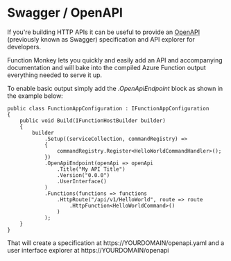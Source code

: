 # Swagger / OpenAPI

If you're building HTTP APIs it can be useful to provide an [OpenAPI](https://www.openapis.org/) (previously known as Swagger) specification and API explorer for developers.

Function Monkey lets you quickly and easily add an API and accompanying documentation and will bake into the compiled Azure Function output everything needed to serve it up.

To enable basic output simply add the _.OpenApiEndpoint_ block as shown in the example below:

    public class FunctionAppConfiguration : IFunctionAppConfiguration
    {
        public void Build(IFunctionHostBuilder builder)
        {
            builder
                .Setup((serviceCollection, commandRegistry) =>
                {
                    commandRegistry.Register<HelloWorldCommandHandler>();
                })
                .OpenApiEndpoint(openApi => openApi
                    .Title("My API Title")
                    .Version("0.0.0")
                    .UserInterface()
                )
                .Functions(functions => functions
                    .HttpRoute("/api/v1/HelloWorld", route => route
                        .HttpFunction<HelloWorldCommand>()
                    )
                );
        }
    }

That will create a specification at https://YOURDOMAIN/openapi.yaml and a user interface explorer at https://YOURDOMAIN/openapi

